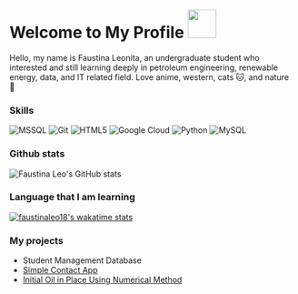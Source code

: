 <!---

- 👋 Hi, I’m @faustinaleo18
- 👀 I’m interested in ...
- 🌱 I’m currently learning ...
- 💞️ I’m looking to collaborate on ...
- 📫 How to reach me ...

faustinaleo18/faustinaleo18 is a ✨ special ✨ repository because its `README.md` (this file) appears on your GitHub profile.
You can click the Preview link to take a look at your changes.
--->

# Welcome to My Profile <img src="https://media.giphy.com/media/xUOwGiewfQAm3tcIA8/giphy.gif" width="50">

Hello, my name is Faustina Leonita, an undergraduate student who interested and still learning deeply in petroleum engineering, renewable energy, data, and IT related field. Love anime, western, cats 🐱, and nature 🌱

### Skills
<p>  
  <img alt="MSSQL" src="https://img.shields.io/badge/Microsoft%20SQL%20Server-CC2927?style=for-the-badge&logo=microsoft%20sql%20server&logoColor=white" />
  <img alt="Git" src="https://img.shields.io/badge/git-%23F05033.svg?style=for-the-badge&logo=git&logoColor=white"/>
  <img alt="HTML5" src="https://img.shields.io/badge/html5-%23E34F26.svg?style=for-the-badge&logo=html5&logoColor=white"/>
  <img alt="Google Cloud" src="https://img.shields.io/badge/GoogleCloud-%234285F4.svg?style=for-the-badge&logo=google-cloud&logoColor=white" />
  <img alt="Python" src="https://img.shields.io/badge/python-3670A0?style=for-the-badge&logo=python&logoColor=ffdd54" />
  <img alt="MySQL" src="https://img.shields.io/badge/mysql-%2300f.svg?style=for-the-badge&logo=mysql&logoColor=white"/>
</p>
  
### Github stats
![Faustina Leo's GitHub stats](https://github-readme-stats.vercel.app/api?username=faustinaleo18&show_icons=true&theme=omni)

### Language that I am learning
[![faustinaleo18's wakatime stats](https://github-readme-stats.vercel.app/api/wakatime?username=faustinaleo18&theme=omni)](https://github.com/faustinaleo18/github-readme-stats)

### My projects
* Student Management Database
* [Simple Contact App](https://github.com/faustinaleo18/Simple-Contact-App)
* [Initial Oil in Place Using Numerical Method](https://github.com/faustinaleo18/IOIP-in-Saturated-Reservoir)
